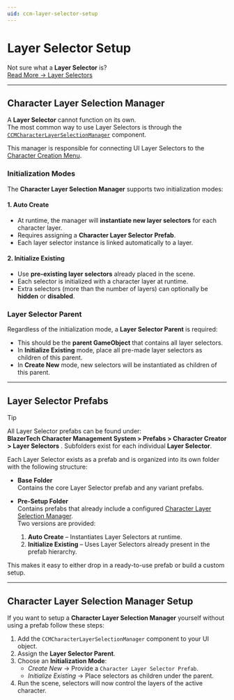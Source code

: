 ```yaml
---
uid: ccm-layer-selector-setup
---
```


# Layer Selector Setup

Not sure what a **Layer Selector** is?  
[Read More → Layer Selectors](xref:character-creator-overview#layer-selectors)

---

## Character Layer Selection Manager

A **Layer Selector** cannot function on its own.  
The most common way to use Layer Selectors is through the  
[`CCMCharacterLayerSelectionManager`](xref:BlazerTech.CharacterManagement.CharacterCreator.CCMCharacterLayerSelectionManager) component.

This manager is responsible for connecting UI Layer Selectors to the  
[Character Creation Menu](xref:character-creator-overview).

### Initialization Modes

The **Character Layer Selection Manager** supports two initialization modes:

#### 1. Auto Create
- At runtime, the manager will **instantiate new layer selectors** for each character layer.  
- Requires assigning a **Character Layer Selector Prefab**.  
- Each layer selector instance is linked automatically to a layer.  

#### 2. Initialize Existing
- Use **pre-existing layer selectors** already placed in the scene.  
- Each selector is initialized with a character layer at runtime.  
- Extra selectors (more than the number of layers) can optionally be **hidden** or **disabled**.  

### Layer Selector Parent

Regardless of the initialization mode, a **Layer Selector Parent** is required:

- This should be the **parent GameObject** that contains all layer selectors.  
- In **Initialize Existing** mode, place all pre-made layer selectors as children of this parent.  
- In **Create New** mode, new selectors will be instantiated as children of this parent.  

---

## Layer Selector Prefabs

> [!TIP]
> All Layer Selector prefabs can be found under:  
> **BlazerTech Character Management System > Prefabs > Character Creator > Layer Selectors**  .
> Subfolders exist for each individual **Layer Selector**.

Each Layer Selector exists as a prefab and is organized into its own folder with the following structure:

- **Base Folder**  
  Contains the core Layer Selector prefab and any variant prefabs.  

- **Pre-Setup Folder**  
  Contains prefabs that already include a configured
[Character Layer Selection Manager](#character-layer-selection-manager).  
  Two versions are provided:  
  1. **Auto Create** – Instantiates Layer Selectors at runtime.  
  2. **Initialize Existing** – Uses Layer Selectors already present in the prefab hierarchy.  

This makes it easy to either drop in a ready-to-use prefab or build a custom setup.

---

## Character Layer Selection Manager Setup
If you want to setup a **Character Layer Selection Manager** yourself without using a prefab follow these steps:
1. Add the `CCMCharacterLayerSelectionManager` component to your UI object.  
2. Assign the **Layer Selector Parent**.  
3. Choose an **Initialization Mode**:  
   - *Create New* → Provide a `Character Layer Selector Prefab`.  
   - *Initialize Existing* → Place selectors as children under the parent.  
4. Run the scene, selectors will now control the layers of the active character.  
